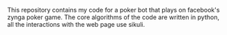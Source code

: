 This repository contains my code for a poker bot that plays on facebook's zynga poker game. The core algorithms of the code are written in python, all the interactions with the web page use sikuli.
